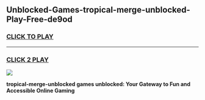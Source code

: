
## Unblocked-Games-tropical-merge-unblocked-Play-Free-de9od
<h3>
<a href="https://premium76.site?title=tropical-merge-unblocked&ref=20M">CLICK TO PLAY</a></h3>
<hr>

<h3>
<a href="https://premium76.site?title=tropical-merge-unblocked&ref=20M">CLICK 2 PLAY</a>
  
</h3>

<a href="https://premium76.site?title=tropical-merge-unblocked&ref=19M"><img src="https://clearcache.store/games.png"></a>


**tropical-merge-unblocked games unblocked: Your Gateway to Fun and Accessible Online Gaming**
